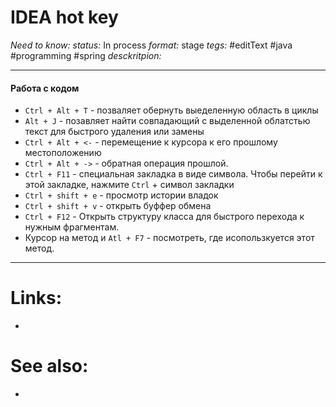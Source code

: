 # IDEA hot key
*Need to know:*
*status:* In process
*format:* stage
*tegs:* #editText #java #programming #spring 
*desckritpion:*

---
#### Работа с кодом
- `Ctrl + Alt + T` - позваляет обернуть выеделенную область в циклы
- `Alt + J` - позавляет найти совпадающий с выделенной облатстью текст для быстрого удаления или замены
- `Ctrl + Alt + <-` - перемещение к курсора к его прошлому местоположению
- `Ctrl + Alt + ->` - обратная операция прошлой.
- `Ctrl + F11` - специальная закладка в виде символа. Чтобы перейти к этой закладке, нажмите `Ctrl` + символ закладки
- `Ctrl + shift + e` - просмотр истории владок
- `Ctrl + shift + v` - открыть буффер обмена
- `Ctrl + F12` - Открыть структуру класса для быстрого перехода к нужным фрагментам.
- Курсор на метод и `Atl + F7` - посмотреть, где исопользкуется этот метод.

---

# Links:
- 

# See also:
- 
